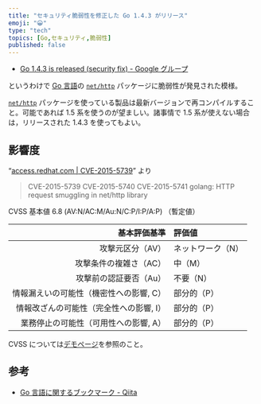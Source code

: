 ```yaml
---
title: "セキュリティ脆弱性を修正した Go 1.4.3 がリリース"
emoji: "😀"
type: "tech"
topics: [Go,セキュリティ,脆弱性]
published: false
---
```

- [Go 1.4.3 is released (security fix) - Google グループ](https://groups.google.com/forum/#!topic/golang-announce/iSIyW4lM4hY)

というわけで [Go 言語]の [`net/http`] パッケージに脆弱性が発見された模様。

[`net/http`] パッケージを使っている製品は最新バージョンで再コンパイルすること。可能であれば 1.5 系を使うのが望ましい。諸事情で 1.5 系が使えない場合は，リリースされた 1.4.3 を使ってもよい。

## 影響度

“[access.redhat.com | CVE-2015-5739](https://access.redhat.com/security/cve/CVE-2015-5739)” より

> CVE-2015-5739 CVE-2015-5740 CVE-2015-5741 golang: HTTP request smuggling in net/http library

CVSS 基本値 6.8 (AV:N/AC:M/Au:N/C:P/I:P/A:P) （暫定値）

| 基本評価基準                            | 評価値            |
|----------------------------------------:|:------------------|
| 攻撃元区分（AV）                        | ネットワーク（N） |
| 攻撃条件の複雑さ（AC）                  | 中（M）           |
| 攻撃前の認証要否（Au）                  | 不要（N）         |
| 情報漏えいの可能性（機密性への影響, C） | 部分的（P）       |
| 情報改ざんの可能性（完全性への影響, I） | 部分的（P）       |
| 業務停止の可能性（可用性への影響, A）   | 部分的（P）       |

CVSS については[デモページ](http://www.baldanders.info/spiegel/archive/cvss/cvss2.html)を参照のこと。

## 参考

- [Go 言語に関するブックマーク - Qiita](http://qiita.com/spiegel-im-spiegel/items/98d49ac456485b007a15)

[Go 言語]: https://golang.org/ "The Go Programming Language"
[`net/http`]: https://golang.org/pkg/net/http/ "http - The Go Programming Language"


